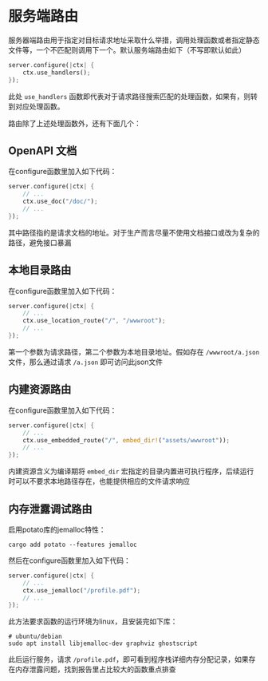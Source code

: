 # 服务端路由

服务器端路由用于指定对目标请求地址采取什么举措，调用处理函数或者指定静态文件等，一个不匹配则调用下一个。默认服务端路由如下（不写即默认如此）

```rust
server.configure(|ctx| {
    ctx.use_handlers();
});
```

此处 `use_handlers` 函数即代表对于请求路径搜索匹配的处理函数，如果有，则转到对应处理函数。

路由除了上述处理函数外，还有下面几个：

## OpenAPI 文档

在configure函数里加入如下代码：

```rust
server.configure(|ctx| {
    // ...
    ctx.use_doc("/doc/");
    // ...
});
```

其中路径指的是请求文档的地址。对于生产而言尽量不使用文档接口或改为复杂的路径，避免接口暴漏

## 本地目录路由

在configure函数里加入如下代码：

```rust
server.configure(|ctx| {
    // ...
    ctx.use_location_route("/", "/wwwroot");
    // ...
});
```

第一个参数为请求路径，第二个参数为本地目录地址。假如存在 `/wwwroot/a.json` 文件，那么通过请求 `/a.json` 即可访问此json文件

## 内建资源路由

在configure函数里加入如下代码：

```rust
server.configure(|ctx| {
    // ...
    ctx.use_embedded_route("/", embed_dir!("assets/wwwroot"));
    // ...
});
```

内建资源含义为编译期将 `embed_dir` 宏指定的目录内置进可执行程序，后续运行时可以不要求本地路径存在，也能提供相应的文件请求响应

## 内存泄露调试路由

启用potato库的jemalloc特性：

```shell
cargo add potato --features jemalloc
```

然后在configure函数里加入如下代码：

```rust
server.configure(|ctx| {
    // ...
    ctx.use_jemalloc("/profile.pdf");
    // ...
});
```

此方法要求函数的运行环境为linux，且安装完如下库：

```shell
# ubuntu/debian
sudo apt install libjemalloc-dev graphviz ghostscript
```

此后运行服务，请求 `/profile.pdf`，即可看到程序栈详细内存分配记录，如果存在内存泄露问题，找到报告里占比较大的函数重点排查
